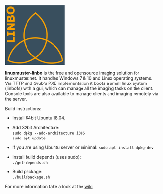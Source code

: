 ![linbo icon](graphics/linbo_icon_194x194.png)  

**linuxmuster-linbo** is the free and opensource imaging solution for linuxmuster.net. It handles Windows 7 & 10 and Linux operating systems. Via TFTP and Grub's PXE implementation it boots a small linux system (linbofs) with a gui, which can manage all the imaging tasks on the client. Console tools are also available to manage clients and imaging remotely via the server.

Build instructions:

* Install 64bit Ubuntu 18.04.

* Add 32bit Architecture:  
  `sudo dpkg --add-architecture i386`  
  `sudo apt update`

* If you are using Ubuntu server or minimal:
  `sudo apt install dpkg-dev`

* Install build depends (uses sudo):  
  `./get-depends.sh`

* Build package:  
  `./buildpackage.sh`

For more information take a look at the  [wiki](https://github.com/linuxmuster/linuxmuster-linbo/wiki)
